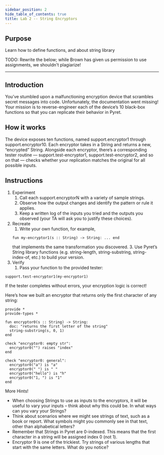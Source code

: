 ```yaml
---
sidebar_position: 2
hide_table_of_contents: true
title: Lab 2 -- String Encryptors
---
```


## Purpose

Learn how to define functions, and about string library

TODO: Rewrite the below; while Brown has given us permission to use assignments,
we shouldn't plagiarize!

------
## Introduction
You’ve stumbled upon a malfunctioning encryption device that scrambles secret messages into code. Unfortunately, the documentation went missing! Your mission is to reverse-engineer each of the device’s 10 black-box functions so that you can replicate their behavior in Pyret.

## How it works
The device exposes ten functions, named support.encryptor1 through support.encryptor10.
Each encryptor takes in a String and returns a new, “encrypted” String.
Alongside each encryptor, there’s a corresponding tester routine — support.test-encryptor1, support.test-encryptor2, and so on that — checks whether your replication matches the original for all possible inputs.

## Instructions

1. Experiment
   1. Call each support.encryptorN with a variety of sample strings.
   2. Observe how the output changes and identify the pattern or rule it applies.
   3. Keep a written log of the inputs you tried and the outputs you observed (your TA will ask you to justify these choices).
2. Recreate
   1. Write your own function, for example, 
   ```
   fun my-encryptor1(s :: String) -> String: ... end
   ```
    that implements the same transformation you discovered.
   3. Use Pyret’s String library functions (e.g. string-length, string-substring, string-index-of, etc.) to build your version.
3. Verify
   1. Pass your function to the provided tester:
```pyret
support.test-encryptor1(my-encryptor1)
```
If the tester completes without errors, your encryption logic is correct!

Here’s how we built an encryptor that returns only the first character of any string:
```
provide *
provide-types * 

fun encryptor0(s :: String) -> String:
  doc: "returns the first letter of the string" 
  string-substring(s, 0, 1)
end

check "encryptor0: empty str":
  encryptor0("") raises "index"
end

check "encryptor0: general":
  encryptor0("a") is "a"
  encryptor0(" ") is " "
  encryptor0("hello") is "h"
  encryptor0("1, ") is "1"
end
```

More Hints!

- When choosing Strings to use as inputs to the encryptors, it will be useful to vary your inputs – think about why this could be. In what ways can you vary your Strings?
- Think about scenarios where we might see strings of text, such as a book or report. What symbols might you commonly see in that text, other than alphabetical letters?
- Remember that Strings in Pyret are 0-indexed. This means that the first character in a string will be assigned index 0 (not 1).
- Encryptor 9 is one of the trickiest. Try strings of various lengths that start with the same letters. What do you notice?
